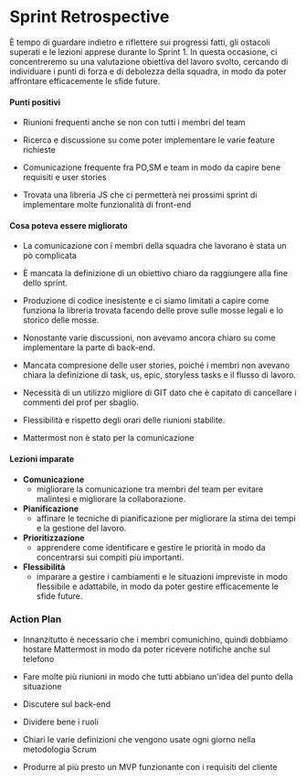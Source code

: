 # Sprint Retrospective

È tempo di guardare indietro e riflettere sui progressi fatti, gli 
ostacoli superati e le lezioni apprese durante lo Sprint 1. In questa occasione, ci concentreremo su una valutazione obiettiva del lavoro svolto, cercando di individuare i punti di forza e di debolezza della squadra, in modo da poter affrontare efficacemente le sfide future.





#### Punti positivi

- Riunioni frequenti anche se non con tutti i membri del team

- Ricerca e discussione su come poter implementare le varie feature richieste

- Comunicazione frequente fra PO,SM e team in modo da capire bene requisiti e user stories 

- Trovata una libreria JS che ci permetterà nei prossimi sprint di implementare molte funzionalità di front-end



#### Cosa poteva essere migliorato

- La comunicazione con i membri della squadra che lavorano è stata un pò complicata

- È mancata la definizione di un obiettivo chiaro da raggiungere alla fine dello sprint.

- Produzione di codice inesistente e ci siamo limitati a capire come funziona la libreria trovata facendo delle prove sulle mosse legali e lo storico delle mosse.

- Nonostante varie discussioni, non avevamo ancora chiaro su come implementare la parte di back-end.

- Mancata compresione delle user stories, poiché i membri non avevano chiara la definizione di task, us, epic, storyless tasks e il flusso di lavoro.

- Necessità di un utilizzo migliore di GIT dato che è capitato di cancellare i commenti del prof per sbaglio.

- Flessibilità e rispetto degli orari delle riunioni stabilite.

- Mattermost non è stato per la comunicazione 



#### Lezioni imparate

- **Comunicazione** 
  - migliorare la comunicazione tra membri del team per evitare malintesi e migliorare la collaborazione.
- **Pianificazione**
  - affinare le tecniche di pianificazione per migliorare la stima dei tempi e la gestione del lavoro.
- **Prioritizzazione**
  -  apprendere come identificare e gestire le priorità in modo da concentrarsi sui compiti più importanti.
- **Flessibilità**
  - imparare a gestire i cambiamenti e le situazioni impreviste in modo flessibile e adattabile, in modo da poter gestire efficacemente le sfide future.



### Action Plan

- Innanzitutto è necessario che i membri comunichino, quindi dobbiamo hostare Mattermost in modo da poter ricevere notifiche anche sul telefono

- Fare molte più riunioni in modo che tutti abbiano un'idea del punto della situazione

- Discutere sul back-end 

- Dividere bene i ruoli

- Chiari le varie definizioni che vengono usate ogni giorno nella metodologia Scrum

- Produrre al più presto un MVP funzionante con i requisiti del cliente




